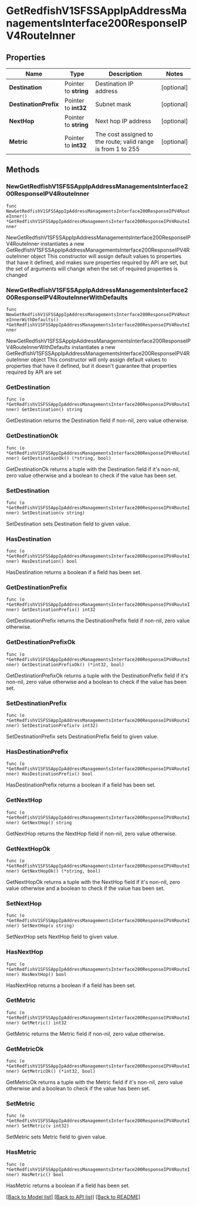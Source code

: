 # GetRedfishV1SFSSAppIpAddressManagementsInterface200ResponseIPV4RouteInner

## Properties

Name | Type | Description | Notes
------------ | ------------- | ------------- | -------------
**Destination** | Pointer to **string** | Destination IP address | [optional] 
**DestinationPrefix** | Pointer to **int32** | Subnet mask | [optional] 
**NextHop** | Pointer to **string** | Next hop IP address | [optional] 
**Metric** | Pointer to **int32** | The cost assigned to the route; valid range is from 1 to 255 | [optional] 

## Methods

### NewGetRedfishV1SFSSAppIpAddressManagementsInterface200ResponseIPV4RouteInner

`func NewGetRedfishV1SFSSAppIpAddressManagementsInterface200ResponseIPV4RouteInner() *GetRedfishV1SFSSAppIpAddressManagementsInterface200ResponseIPV4RouteInner`

NewGetRedfishV1SFSSAppIpAddressManagementsInterface200ResponseIPV4RouteInner instantiates a new GetRedfishV1SFSSAppIpAddressManagementsInterface200ResponseIPV4RouteInner object
This constructor will assign default values to properties that have it defined,
and makes sure properties required by API are set, but the set of arguments
will change when the set of required properties is changed

### NewGetRedfishV1SFSSAppIpAddressManagementsInterface200ResponseIPV4RouteInnerWithDefaults

`func NewGetRedfishV1SFSSAppIpAddressManagementsInterface200ResponseIPV4RouteInnerWithDefaults() *GetRedfishV1SFSSAppIpAddressManagementsInterface200ResponseIPV4RouteInner`

NewGetRedfishV1SFSSAppIpAddressManagementsInterface200ResponseIPV4RouteInnerWithDefaults instantiates a new GetRedfishV1SFSSAppIpAddressManagementsInterface200ResponseIPV4RouteInner object
This constructor will only assign default values to properties that have it defined,
but it doesn't guarantee that properties required by API are set

### GetDestination

`func (o *GetRedfishV1SFSSAppIpAddressManagementsInterface200ResponseIPV4RouteInner) GetDestination() string`

GetDestination returns the Destination field if non-nil, zero value otherwise.

### GetDestinationOk

`func (o *GetRedfishV1SFSSAppIpAddressManagementsInterface200ResponseIPV4RouteInner) GetDestinationOk() (*string, bool)`

GetDestinationOk returns a tuple with the Destination field if it's non-nil, zero value otherwise
and a boolean to check if the value has been set.

### SetDestination

`func (o *GetRedfishV1SFSSAppIpAddressManagementsInterface200ResponseIPV4RouteInner) SetDestination(v string)`

SetDestination sets Destination field to given value.

### HasDestination

`func (o *GetRedfishV1SFSSAppIpAddressManagementsInterface200ResponseIPV4RouteInner) HasDestination() bool`

HasDestination returns a boolean if a field has been set.

### GetDestinationPrefix

`func (o *GetRedfishV1SFSSAppIpAddressManagementsInterface200ResponseIPV4RouteInner) GetDestinationPrefix() int32`

GetDestinationPrefix returns the DestinationPrefix field if non-nil, zero value otherwise.

### GetDestinationPrefixOk

`func (o *GetRedfishV1SFSSAppIpAddressManagementsInterface200ResponseIPV4RouteInner) GetDestinationPrefixOk() (*int32, bool)`

GetDestinationPrefixOk returns a tuple with the DestinationPrefix field if it's non-nil, zero value otherwise
and a boolean to check if the value has been set.

### SetDestinationPrefix

`func (o *GetRedfishV1SFSSAppIpAddressManagementsInterface200ResponseIPV4RouteInner) SetDestinationPrefix(v int32)`

SetDestinationPrefix sets DestinationPrefix field to given value.

### HasDestinationPrefix

`func (o *GetRedfishV1SFSSAppIpAddressManagementsInterface200ResponseIPV4RouteInner) HasDestinationPrefix() bool`

HasDestinationPrefix returns a boolean if a field has been set.

### GetNextHop

`func (o *GetRedfishV1SFSSAppIpAddressManagementsInterface200ResponseIPV4RouteInner) GetNextHop() string`

GetNextHop returns the NextHop field if non-nil, zero value otherwise.

### GetNextHopOk

`func (o *GetRedfishV1SFSSAppIpAddressManagementsInterface200ResponseIPV4RouteInner) GetNextHopOk() (*string, bool)`

GetNextHopOk returns a tuple with the NextHop field if it's non-nil, zero value otherwise
and a boolean to check if the value has been set.

### SetNextHop

`func (o *GetRedfishV1SFSSAppIpAddressManagementsInterface200ResponseIPV4RouteInner) SetNextHop(v string)`

SetNextHop sets NextHop field to given value.

### HasNextHop

`func (o *GetRedfishV1SFSSAppIpAddressManagementsInterface200ResponseIPV4RouteInner) HasNextHop() bool`

HasNextHop returns a boolean if a field has been set.

### GetMetric

`func (o *GetRedfishV1SFSSAppIpAddressManagementsInterface200ResponseIPV4RouteInner) GetMetric() int32`

GetMetric returns the Metric field if non-nil, zero value otherwise.

### GetMetricOk

`func (o *GetRedfishV1SFSSAppIpAddressManagementsInterface200ResponseIPV4RouteInner) GetMetricOk() (*int32, bool)`

GetMetricOk returns a tuple with the Metric field if it's non-nil, zero value otherwise
and a boolean to check if the value has been set.

### SetMetric

`func (o *GetRedfishV1SFSSAppIpAddressManagementsInterface200ResponseIPV4RouteInner) SetMetric(v int32)`

SetMetric sets Metric field to given value.

### HasMetric

`func (o *GetRedfishV1SFSSAppIpAddressManagementsInterface200ResponseIPV4RouteInner) HasMetric() bool`

HasMetric returns a boolean if a field has been set.


[[Back to Model list]](../README.md#documentation-for-models) [[Back to API list]](../README.md#documentation-for-api-endpoints) [[Back to README]](../README.md)


